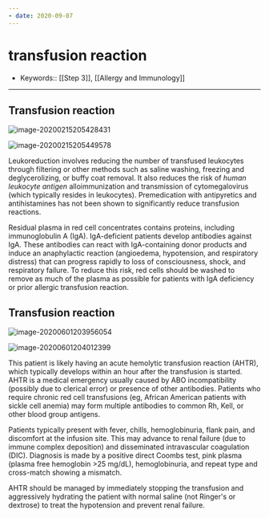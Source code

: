 ```yaml
---
- date: 2020-09-07
---
```


# transfusion reaction

- Keywords:: [[Step 3]], [[Allergy and Immunology]]
---

## Transfusion reaction

<!-- transfusion reaction timeline, special RBC treatment when -->

![image-20200215205428431](https://photos.thisispiggy.com/file/wikiFiles/image-20200215205428431.png)

![image-20200215205449578](https://photos.thisispiggy.com/file/wikiFiles/image-20200215205449578.png)

Leukoreduction involves reducing the number of transfused leukocytes  through filtering or other methods such as saline washing, freezing and  deglycerolizing, or buffy coat removal. It also reduces the risk of _human leukocyte antigen_ alloimmunization and transmission of cytomegalovirus (which typically  resides in leukocytes). Premedication with antipyretics and  antihistamines has not been shown to significantly reduce transfusion  reactions.

Residual plasma in red cell concentrates contains proteins, including  immunoglobulin A (IgA). IgA-deficient patients develop antibodies  against IgA. These antibodies can react with IgA-containing donor  products and induce an anaphylactic reaction (angioedema, hypotension,  and respiratory distress) that can progress rapidly to loss of  consciousness, shock, and respiratory failure. To reduce this risk, red cells should be washed to remove as much of the plasma as possible for  patients with IgA deficiency or prior allergic transfusion reaction.

## Transfusion reaction

<!-- transfusion reactions onset, cause, sx -->

![image-20200601203956054](https://photos.thisispiggy.com/file/wikiFiles/image-20200601203956054.png)

![image-20200601204012399](https://photos.thisispiggy.com/file/wikiFiles/image-20200601204012399.png)

This patient is likely having an acute hemolytic  transfusion reaction (AHTR), which typically develops within an hour  after the transfusion is started. AHTR is a medical emergency usually  caused by ABO incompatibility (possibly due to clerical error) or  presence of other antibodies.  Patients who require chronic red cell  transfusions (eg, African American patients with sickle cell anemia) may form multiple antibodies to common Rh, Kell, or other blood group  antigens.

Patients typically present with fever,  chills, hemoglobinuria, flank pain, and discomfort at the infusion  site. This may advance to renal failure (due to immune complex  deposition) and disseminated intravascular coagulation (DIC). Diagnosis is made by a positive direct Coombs test, pink plasma (plasma free  hemoglobin >25 mg/dL), hemoglobinuria, and repeat type and cross-match showing a mismatch.

AHTR should be managed by immediately stopping the transfusion and  aggressively hydrating the patient with normal saline (not Ringer's or  dextrose) to treat the hypotension and prevent renal failure.
